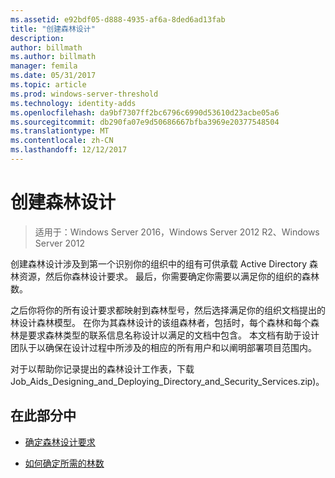 ```yaml
---
ms.assetid: e92bdf05-d888-4935-af6a-8ded6ad13fab
title: "创建森林设计"
description: 
author: billmath
ms.author: billmath
manager: femila
ms.date: 05/31/2017
ms.topic: article
ms.prod: windows-server-threshold
ms.technology: identity-adds
ms.openlocfilehash: da9bf7307ff2bc6796c6990d53610d23acbe05a6
ms.sourcegitcommit: db290fa07e9d50686667bfba3969e20377548504
ms.translationtype: MT
ms.contentlocale: zh-CN
ms.lasthandoff: 12/12/2017
---
```

# <a name="creating-a-forest-design"></a>创建森林设计

>适用于：Windows Server 2016，Windows Server 2012 R2、Windows Server 2012

创建森林设计涉及到第一个识别你的组织中的组有可供承载 Active Directory 森林资源，然后你森林设计要求。 最后，你需要确定你需要以满足你的组织的森林数。  
  
之后你将你的所有设计要求都映射到森林型号，然后选择满足你的组织文档提出的林设计森林模型。 在你为其森林设计的该组森林者，包括时，每个森林和每个森林是要求森林类型的联系信息名称设计以满足的文档中包含。 本文档有助于设计团队于以确保在设计过程中所涉及的相应的所有用户和以阐明部署项目范围内。  
  
对于以帮助你记录提出的森林设计工作表，下载 Job_Aids_Designing_and_Deploying_Directory_and_Security_Services.zip)。  
  
## <a name="in-this-section"></a>在此部分中  
  
-   [确定森林设计要求](../../ad-ds/plan/Identifying-Forest-Design-Requirements.md)  
  
-   [如何确定所需的林数](../../ad-ds/plan/Determining-the-Number-of-Forests-Required.md)  
  


